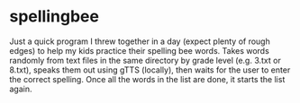 # spellingbee

Just a quick program I threw together in a day (expect plenty of rough edges) to help my kids practice their spelling bee words.
Takes words randomly from text files in the same directory by grade level (e.g. 3.txt or 8.txt), speaks them out using gTTS (locally), then waits for the user to enter the correct spelling. Once all the words in the list are done, it starts the list again.
